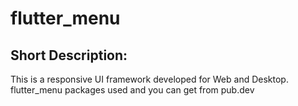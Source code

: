 # flutter_menu

## Short Description:

This is a responsive UI framework developed for Web and Desktop. flutter_menu packages used and you can get from pub.dev

